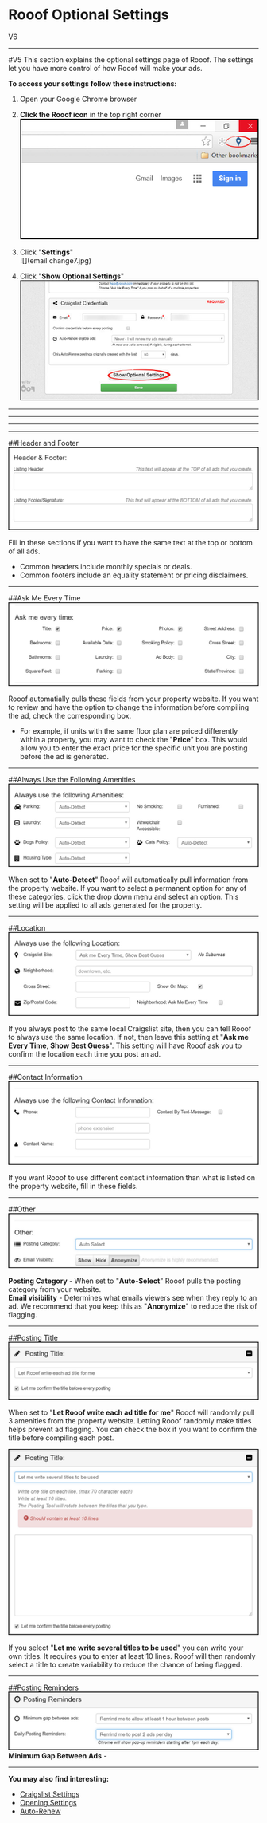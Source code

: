 # Rooof Optional Settings
V6


---
#V5
This section explains the optional settings page of Rooof. The settings let you have more control of how Rooof will make your ads.

**To access your settings follow these instructions:**

1. Open your Google Chrome browser
2. **Click the Rooof icon** in the top right corner
![](chrome2.jpg)

3. Click "**Settings**"<br>
![](email change7.jpg)

4. Click "**Show Optional Settings**"<br>
![](photos2.jpg)

---
---
---
---
##Header and Footer
![](settings1.jpg)

Fill in these sections if you want to have the same text at the top or bottom of all ads.
- Common headers include monthly specials or deals.
- Common footers include an equality statement or pricing disclaimers.
- ---

##Ask Me Every Time
![](settings2.jpg)

Rooof automatially pulls these fields from your property website. If you want to review and have the option to change the information before compiling the ad, check the corresponding box.

- For example, if units with the same floor plan are priced differently within a property, you may want to check the "**Price**" box. This would allow you to enter the exact price for the specific unit you are posting before the ad is generated.
- ---

##Always Use the Following Amenities
![](settings3.jpg)

When set to "**Auto-Detect**" Rooof will automatically pull information from the property website. If you want to select a permanent option for any of these categories, click the drop down menu and select an option. This setting will be applied to all ads generated for the property.<br>

---
##Location
![](settings4.jpg)

If you always post to the same local Craigslist site, then you can tell Rooof to always use the same location. If not, then leave this setting at "**Ask me Every Time, Show Best Guess**". This setting will have Rooof ask you to confirm the location each time you post an ad.

---
##Contact Information
![](settings5.jpg)

If you want Rooof to use different contact information than what is listed on the property website, fill in these fields.

---
##Other
![](settings6.jpg)

**Posting Category** -  When set to "**Auto-Select**" Rooof pulls the posting category from your website.<br>
**Email visibility** - Determines what emails viewers see when they reply to an ad. We recommend that you keep this as "**Anonymize**" to reduce the risk of flagging.

---
##Posting Title
![](settings7.jpg)

When set to "**Let Rooof write each ad title for me**" Rooof will randomly pull 3 amenities from the property website. Letting Rooof randomly make titles helps prevent ad flagging. You can check the box if you want to confirm the title before compiling each post.

![](settings8.jpg)

If you select "**Let me write several titles to be used**" you can write your own titles. It requires you to enter at least 10 lines. Rooof will then randomly select a title to create variability to reduce the chance of being flagged.

---
##Posting Reminders
![](settings9.jpg)
**Minimum Gap Between Ads** - 

---
**You may also find interesting:**
- [Craigslist Settings](http://docs.rooof.com/craigslistsetting_md.html)
- [Opening Settings](http://docs.rooof.com/openingsettings_md.html)
- [Auto-Renew](http://docs.rooof.com/auto-renew.html)

